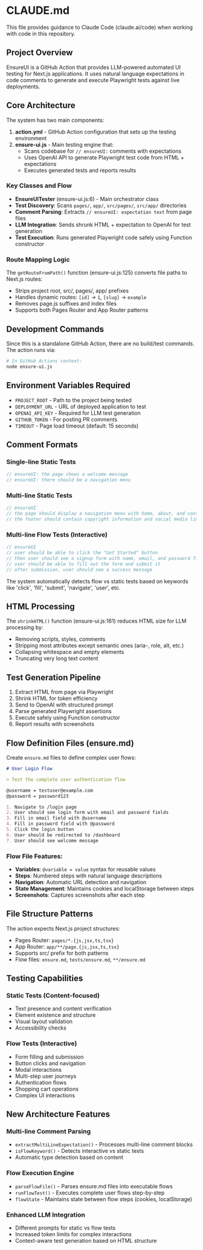 # CLAUDE.md

This file provides guidance to Claude Code (claude.ai/code) when working with code in this repository.

## Project Overview

EnsureUI is a GitHub Action that provides LLM-powered automated UI testing for Next.js applications. It uses natural language expectations in code comments to generate and execute Playwright tests against live deployments.

## Core Architecture

The system has two main components:

1. **action.yml** - GitHub Action configuration that sets up the testing environment
2. **ensure-ui.js** - Main testing engine that:
   - Scans codebase for `// ensureUI:` comments with expectations
   - Uses OpenAI API to generate Playwright test code from HTML + expectations
   - Executes generated tests and reports results

### Key Classes and Flow

- **EnsureUITester** (ensure-ui.js:6) - Main orchestrator class
- **Test Discovery**: Scans `pages/`, `app/`, `src/pages/`, `src/app/` directories
- **Comment Parsing**: Extracts `// ensureUI: expectation text` from page files  
- **LLM Integration**: Sends shrunk HTML + expectation to OpenAI for test generation
- **Test Execution**: Runs generated Playwright code safely using Function constructor

### Route Mapping Logic

The `getRouteFromPath()` function (ensure-ui.js:125) converts file paths to Next.js routes:
- Strips project root, src/, pages/, app/ prefixes
- Handles dynamic routes: `[id]` → `1`, `[slug]` → `example`
- Removes page.js suffixes and index files
- Supports both Pages Router and App Router patterns

## Development Commands

Since this is a standalone GitHub Action, there are no build/test commands. The action runs via:

```bash
# In GitHub Actions context:
node ensure-ui.js
```

## Environment Variables Required

- `PROJECT_ROOT` - Path to the project being tested
- `DEPLOYMENT_URL` - URL of deployed application to test
- `OPENAI_API_KEY` - Required for LLM test generation
- `GITHUB_TOKEN` - For posting PR comments
- `TIMEOUT` - Page load timeout (default: 15 seconds)

## Comment Formats

### Single-line Static Tests
```javascript
// ensureUI: the page shows a welcome message
// ensureUI: there should be a navigation menu
```

### Multi-line Static Tests
```javascript
// ensureUI
// the page should display a navigation menu with home, about, and contact links
// the footer should contain copyright information and social media links
```

### Multi-line Flow Tests (Interactive)
```javascript
// ensureUI
// user should be able to click the "Get Started" button
// then user should see a signup form with name, email, and password fields
// user should be able to fill out the form and submit it
// after submission, user should see a success message
```

The system automatically detects flow vs static tests based on keywords like 'click', 'fill', 'submit', 'navigate', 'user', etc.

## HTML Processing

The `shrinkHTML()` function (ensure-ui.js:161) reduces HTML size for LLM processing by:
- Removing scripts, styles, comments
- Stripping most attributes except semantic ones (aria-, role, alt, etc.)
- Collapsing whitespace and empty elements
- Truncating very long text content

## Test Generation Pipeline

1. Extract HTML from page via Playwright
2. Shrink HTML for token efficiency  
3. Send to OpenAI with structured prompt
4. Parse generated Playwright assertions
5. Execute safely using Function constructor
6. Report results with screenshots

## Flow Definition Files (ensure.md)

Create `ensure.md` files to define complex user flows:

```markdown
# User Login Flow

> Test the complete user authentication flow

@username = testuser@example.com
@password = password123

1. Navigate to /login page
2. User should see login form with email and password fields
3. Fill in email field with @username
4. Fill in password field with @password
5. Click the login button
6. User should be redirected to /dashboard
7. User should see welcome message
```

### Flow File Features:
- **Variables**: `@variable = value` syntax for reusable values
- **Steps**: Numbered steps with natural language descriptions
- **Navigation**: Automatic URL detection and navigation
- **State Management**: Maintains cookies and localStorage between steps
- **Screenshots**: Captures screenshots after each step

## File Structure Patterns

The action expects Next.js project structures:
- Pages Router: `pages/*.{js,jsx,ts,tsx}`
- App Router: `app/**/page.{js,jsx,ts,tsx}`
- Supports src/ prefix for both patterns
- Flow files: `ensure.md`, `tests/ensure.md`, `**/ensure.md`

## Testing Capabilities

### Static Tests (Content-focused)
- Text presence and content verification
- Element existence and structure
- Visual layout validation
- Accessibility checks

### Flow Tests (Interactive)
- Form filling and submission
- Button clicks and navigation
- Modal interactions
- Multi-step user journeys
- Authentication flows
- Shopping cart operations
- Complex UI interactions

## New Architecture Features

### Multi-line Comment Parsing
- `extractMultiLineExpectation()` - Processes multi-line comment blocks
- `isFlowKeyword()` - Detects interactive vs static tests
- Automatic type detection based on content

### Flow Execution Engine
- `parseFlowFile()` - Parses ensure.md files into executable flows
- `runFlowTest()` - Executes complete user flows step-by-step
- `flowState` - Maintains state between flow steps (cookies, localStorage)

### Enhanced LLM Integration
- Different prompts for static vs flow tests
- Increased token limits for complex interactions
- Context-aware test generation based on HTML structure
